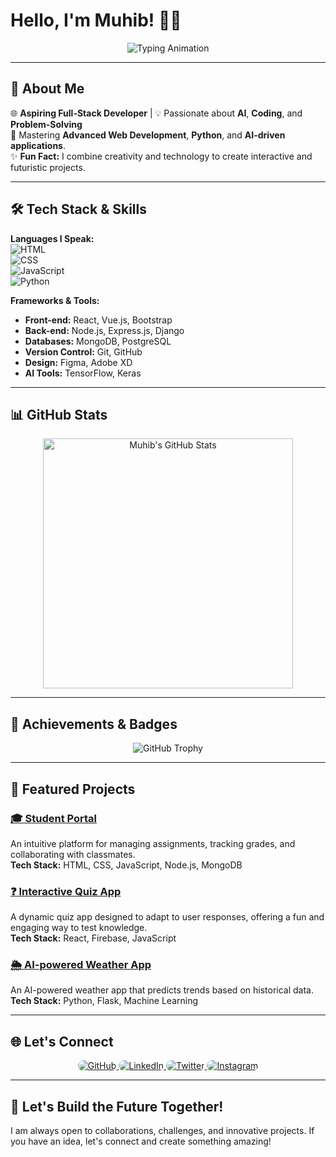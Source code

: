 # Hello, I'm **Muhib**! 👋✨  

<p align="center">
  <img src="https://readme-typing-svg.herokuapp.com?font=Fira+Code&size=25&pause=1000&color=4caf50&width=435&lines=Full-Stack+Developer;Passionate+about+AI+%26+Coding;Lifelong+Learner+%F0%9F%8C%8D;Building+the+Future+with+Tech!" alt="Typing Animation">
</p>

---

## 🚀 About Me  
🌐 **Aspiring Full-Stack Developer** | 💡 Passionate about **AI**, **Coding**, and **Problem-Solving**  
🚀 Mastering **Advanced Web Development**, **Python**, and **AI-driven applications**.  
✨ **Fun Fact:** I combine creativity and technology to create interactive and futuristic projects.  

---

## 🛠️ Tech Stack & Skills  

**Languages I Speak:**  
![HTML](https://img.shields.io/badge/-HTML-orange?style=flat-square&logo=html5&logoColor=white)  
![CSS](https://img.shields.io/badge/-CSS-blue?style=flat-square&logo=css3&logoColor=white)  
![JavaScript](https://img.shields.io/badge/-JavaScript-yellow?style=flat-square&logo=javascript&logoColor=white)  
![Python](https://img.shields.io/badge/-Python-green?style=flat-square&logo=python&logoColor=white)  

**Frameworks & Tools:**  
- **Front-end:** React, Vue.js, Bootstrap  
- **Back-end:** Node.js, Express.js, Django  
- **Databases:** MongoDB, PostgreSQL  
- **Version Control:** Git, GitHub  
- **Design:** Figma, Adobe XD  
- **AI Tools:** TensorFlow, Keras  

---

## 📊 GitHub Stats  
<p align="center">
  <img src="https://github-readme-stats.vercel.app/api?username=yourusername&show_icons=true&theme=radical" alt="Muhib's GitHub Stats" width="400px"/>  
</p>

---

## 🌟 Achievements & Badges  

<p align="center">
  <img src="https://github-profile-trophy.vercel.app/?username=yourusername&theme=radical&margin-w=15&margin-h=15" alt="GitHub Trophy">
</p>

---

## 📂 Featured Projects  

### **[🎓 Student Portal](https://github.com/yourusername/student-portal)**  
An intuitive platform for managing assignments, tracking grades, and collaborating with classmates.  
**Tech Stack:** HTML, CSS, JavaScript, Node.js, MongoDB

### **[❓ Interactive Quiz App](https://github.com/yourusername/quiz-app)**  
A dynamic quiz app designed to adapt to user responses, offering a fun and engaging way to test knowledge.  
**Tech Stack:** React, Firebase, JavaScript

### **[🌦 AI-powered Weather App](https://github.com/yourusername/weather-app)**  
An AI-powered weather app that predicts trends based on historical data.  
**Tech Stack:** Python, Flask, Machine Learning

---

## 🌐 Let's Connect  

<p align="center">
  <a href="https://github.com/yourusername" target="_blank">
    <img src="https://img.shields.io/badge/-GitHub-333333?style=for-the-badge&logo=github&logoColor=white&labelColor=black" alt="GitHub" style="border-radius: 12px;"/>
  </a>
  <a href="https://linkedin.com/in/yourprofile" target="_blank">
    <img src="https://img.shields.io/badge/-LinkedIn-0077B5?style=for-the-badge&logo=linkedin&logoColor=white&labelColor=004182" alt="LinkedIn" style="border-radius: 12px;"/>
  </a>
  <a href="https://twitter.com/yourusername" target="_blank">
    <img src="https://img.shields.io/badge/-Twitter-1DA1F2?style=for-the-badge&logo=twitter&logoColor=white&labelColor=005c98" alt="Twitter" style="border-radius: 12px;"/>
  </a>
  <a href="https://www.instagram.com/yourusername" target="_blank">
    <img src="https://img.shields.io/badge/-Instagram-E4405F?style=for-the-badge&logo=instagram&logoColor=white&labelColor=9a235b" alt="Instagram" style="border-radius: 12px;"/>
  </a>
</p>


---

## 🚀 Let's Build the Future Together!  
I am always open to collaborations, challenges, and innovative projects. If you have an idea, let's connect and create something amazing!  
